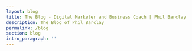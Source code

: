 ```yaml
---
layout: blog
title: The Blog - Digital Marketer and Business Coach | Phil Barclay
description: The Blog of Phil Barclay
permalink: /blog
section: blog
intro_paragraph: ''
---
```


